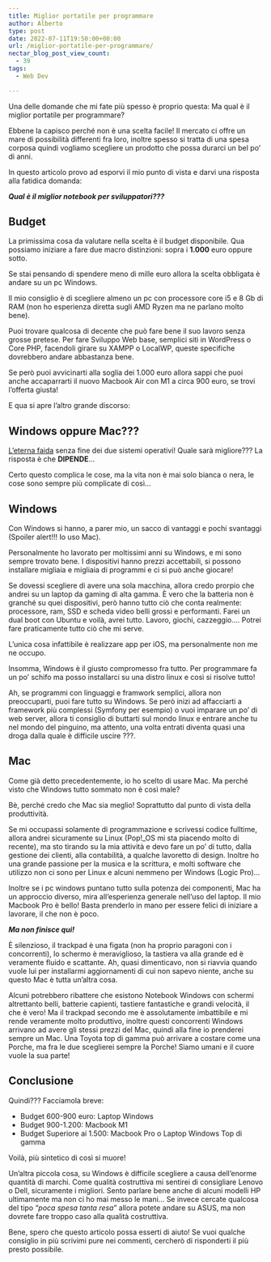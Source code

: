 ```yaml
---
title: Miglior portatile per programmare
author: Alberto
type: post
date: 2022-07-11T19:50:00+00:00
url: /miglior-portatile-per-programmare/
nectar_blog_post_view_count:
  - 39
tags:
  - Web Dev

---
```

Una delle domande che mi fate più spesso è proprio questa: Ma qual è il miglior portatile per programmare?

Ebbene la capisco perché non è una scelta facile! Il mercato ci offre un mare di possibilità differenti fra loro, inoltre spesso si tratta di una spesa corposa quindi vogliamo scegliere un prodotto che possa durarci un bel po’ di anni.

In questo articolo provo ad esporvi il mio punto di vista e darvi una risposta alla fatidica domanda:

<p class="has-text-align-center has-medium-font-size">
<em><strong>Qual è il miglior notebook per sviluppatori???</strong></em>
</p>

## Budget

La primissima cosa da valutare nella scelta è il budget disponibile. Qua possiamo iniziare a fare due macro distinzioni: sopra i **1.000** euro oppure sotto.

Se stai pensando di spendere meno di mille euro allora la scelta obbligata è andare su un pc Windows.

Il mio consiglio è di scegliere almeno un pc con processore core i5 e 8 Gb di RAM (non ho esperienza diretta sugli AMD Ryzen ma ne parlano molto bene).

Puoi trovare qualcosa di decente che può fare bene il suo lavoro senza grosse pretese. Per fare Sviluppo Web base, semplici siti in WordPress o Core PHP, facendoli girare su XAMPP o LocalWP, queste specifiche dovrebbero andare abbastanza bene.

Se però puoi avvicinarti alla soglia dei 1.000 euro allora sappi che puoi anche accaparrarti il nuovo Macbook Air con M1 a circa 900 euro, se trovi l’offerta giusta!

E qua si apre l’altro grande discorso:

## Windows oppure Mac???

[L’eterna faida][1] senza fine dei due sistemi operativi! Quale sarà migliore??? La risposta è che **DIPENDE**…

Certo questo complica le cose, ma la vita non è mai solo bianca o nera, le cose sono sempre più complicate di così…

## Windows

Con Windows si hanno, a parer mio, un sacco di vantaggi e pochi svantaggi (Spoiler alert!!! Io uso Mac).

Personalmente ho lavorato per moltissimi anni su Windows, e mi sono sempre trovato bene. I dispositivi hanno prezzi accettabili, si possono installare migliaia e migliaia di programmi e ci si può anche giocare!

Se dovessi scegliere di avere una sola macchina, allora credo prorpio che andrei su un laptop da gaming di alta gamma. È vero che la batteria non è granché su quei dispositivi, però hanno tutto ciò che conta realmente: processore, ram, SSD e scheda video belli grossi e performanti. Farei un dual boot con Ubuntu e voilà, avrei tutto. Lavoro, giochi, cazzeggio…. Potrei fare praticamente tutto ciò che mi serve.

L’unica cosa infattibile è realizzare app per iOS, ma personalmente non me ne occupo.

Insomma, Windows è il giusto compromesso fra tutto. Per programmare fa un po’ schifo ma posso installarci su una distro linux e così si risolve tutto!

Ah, se programmi con linguaggi e framwork semplici, allora non preoccuparti, puoi fare tutto su Windows. Se però inizi ad affacciarti a framework più complessi (Symfony per esempio) o vuoi imparare un po’ di web server, allora ti consiglio di buttarti sul mondo linux e entrare anche tu nel mondo del pinguino, ma attento, una volta entrati diventa quasi una droga dalla quale è difficile uscire ???.

## Mac

Come già detto precedentemente, io ho scelto di usare Mac. Ma perché visto che Windows tutto sommato non è così male?

Bè, perché credo che Mac sia meglio! Soprattutto dal punto di vista della produttività.

Se mi occupassi solamente di programmazione e scrivessi codice fulltime, allora andrei sicuramente su Linux (Pop!_OS mi sta piacendo molto di recente), ma sto tirando su la mia attività e devo fare un po’ di tutto, dalla gestione dei clienti, alla contabilità, a qualche lavoretto di design. Inoltre ho una grande passione per la musica e la scrittura, e molti software che utilizzo non ci sono per Linux e alcuni nemmeno per Windows (Logic Pro)…

Inoltre se i pc windows puntano tutto sulla potenza dei componenti, Mac ha un approccio diverso, mira all’esperienza generale nell’uso del laptop. Il mio Macbook Pro è bello! Basta prenderlo in mano per essere felici di iniziare a lavorare, il che non è poco.

<p class="has-text-align-center">
<strong><em>Ma non finisce qui!</em></strong>
</p>

È silenzioso, il trackpad è una figata (non ha proprio paragoni con i concorrenti), lo schermo è meraviglioso, la tastiera va alla grande ed è veramente fluido e scattante. Ah, quasi dimenticavo, non si riavvia quando vuole lui per installarmi aggiornamenti di cui non sapevo niente, anche su questo Mac è tutta un’altra cosa.

Alcuni potrebbero ribattere che esistono Notebook Windows con schermi altrettanto belli, batterie capienti, tastiere fantastiche e grandi velocità, il che è vero! Ma il trackpad secondo me è assolutamente imbattibile e mi rende veramente molto produttivo, inoltre questi concorrenti Windows arrivano ad avere gli stessi prezzi del Mac, quindi alla fine io prenderei sempre un Mac. Una Toyota top di gamma può arrivare a costare come una Porche, ma fra le due sceglierei sempre la Porche! Siamo umani e il cuore vuole la sua parte!

## Conclusione

Quindi??? Facciamola breve:

  * Budget 600-900 euro: Laptop Windows
  * Budget 900-1.200: Macbook M1
  * Budget Superiore ai 1.500: Macbook Pro o Laptop Windows Top di gamma

Voilà, più sintetico di così si muore!

Un’altra piccola cosa, su Windows è difficile scegliere a causa dell’enorme quantità di marchi. Come qualità costruttiva mi sentirei di consigliare Lenovo o Dell, sicuramente i migliori. Sento parlare bene anche di alcuni modelli HP ultimamente ma non ci ho mai messo le mani… Se invece cercate qualcosa del tipo “_poca spesa tanta resa_” allora potete andare su ASUS, ma non dovrete fare troppo caso alla qualità costruttiva.

Bene, spero che questo articolo possa esserti di aiuto! Se vuoi qualche consiglio in più scrivimi pure nei commenti, cercherò di risponderti il più presto possibile.

 [1]: /windows-vs-mac-per-sviluppo-web-la-mia-esperienza/